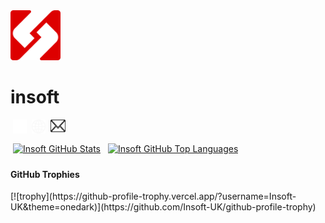 <img src="assets/logo.svg" width="80" height="80" />
<h1>insoft</h1>
<a href="https://github.com/insoft-uk" target="_blank"><img style="margin: 0 4px" align="left" alt="GitHub" width="22px" height="22px" src="./images/github.svg?raw=true" /></a>
<a href="http://insoft.uk" target="_blank"><img style="margin: 0 4px" align="left" alt="Website" width="22px" height="22px" src="./images/web.svg?raw=true" /></a>
<a href="mailto:developer@insoft.uk" target="_blank"><img style="margin: 0 4px" align="left" alt="Email" width="24px" height="20px" src="./images/mail.svg?raw=true" /></a>
<br />
<br />
<a href="https://github.com/Insoft-UK"><img align="center" style="margin: 4px 4px 4px 4px" src="https://github-readme-stats.vercel.app/api?username=Insoft-UK&show_icons=true&theme=default&hide_rank=true" alt="Insoft GitHub Stats" /></a>
<a href="https://github.com/benbaker76"><img align="center" style="margin: 4px 4px 4px 4px" src="https://github-readme-stats.vercel.app/api/top-langs/?username=Insoft-UK&show_icons=true&theme=default&layout=compact&hide=html" alt="Insoft GitHub Top Languages" /></a>
<h4>GitHub Trophies</h4>
[![trophy](https://github-profile-trophy.vercel.app/?username=Insoft-UK&theme=onedark)](https://github.com/Insoft-UK/github-profile-trophy)
